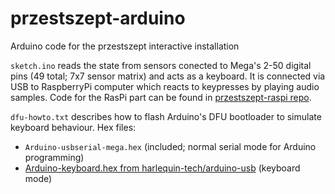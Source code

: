 # przestszept-arduino
Arduino code for the przestszept interactive installation

`sketch.ino` reads the state from sensors conected to Mega's 2-50 digital
pins (49 total; 7x7 sensor matrix) and acts as a keyboard. It is
connected via USB to RaspberryPi computer which reacts to keypresses by
playing audio samples. Code for the RasPi part can be found in
[przestszept-raspi repo](https://github.com/mczyzewski/przestszept-raspi).

`dfu-howto.txt` describes how to flash Arduino's DFU bootloader to
simulate keyboard behaviour. Hex files:
 - `Arduino-usbserial-mega.hex` (included; normal serial mode for Arduino
   programming)
 - [Arduino-keyboard.hex from harlequin-tech/arduino-usb](https://github.com/harlequin-tech/arduino-usb/blob/master/firmwares/Arduino-keyboard.hex) (keyboard mode)
